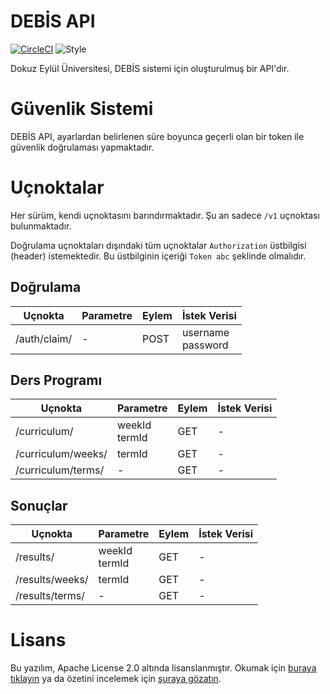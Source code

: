 # DEBİS API

[![CircleCI](https://circleci.com/gh/erayerdin/debisapi/tree/master.svg?style=svg)](https://circleci.com/gh/erayerdin/debisapi/tree/master)
![Style](https://img.shields.io/badge/style-black-000000.svg)

Dokuz Eylül Üniversitesi, DEBİS sistemi için
oluşturulmuş bir API'dır.

# Güvenlik Sistemi

DEBİS API, ayarlardan belirlenen süre boyunca
geçerli olan bir token ile güvenlik doğrulaması
yapmaktadır.

# Uçnoktalar

Her sürüm, kendi uçnoktasını barındırmaktadır.
Şu an sadece `/v1` uçnoktası bulunmaktadır.

Doğrulama uçnoktaları dışındaki tüm uçnoktalar
`Authorization` üstbilgisi (header) istemektedir.
Bu üstbilginin içeriği `Token abc` şeklinde
olmalıdır.

## Doğrulama

| Uçnokta      | Parametre | Eylem | İstek Verisi         |
| ------------ | --------- | ----- | -------------------- |
| /auth/claim/ | -         | POST  | username<br>password |

## Ders Programı

| Uçnokta            | Parametre        | Eylem | İstek Verisi |
| ------------------ | ---------------- | ----- | ------------ |
| /curriculum/       | weekId<br>termId | GET   | -            |
| /curriculum/weeks/ | termId           | GET   | -            |
| /curriculum/terms/ | -                | GET   | -            |

## Sonuçlar

| Uçnokta         | Parametre        | Eylem | İstek Verisi |
| --------------- | ---------------- | ----- | ------------ |
| /results/       | weekId<br>termId | GET   | -            |
| /results/weeks/ | termId           | GET   | -            |
| /results/terms/ | -                | GET   | -            |

# Lisans

Bu yazılım, Apache License 2.0 altında
lisanslanmıştır. Okumak için
[buraya tıklayın](LICENSE.txt) ya da özetini
incelemek için
[şuraya gözatın][tldr_apache].

[tldr_apache]: https://tldrlegal.com/license/apache-license-2.0-(apache-2.0)
